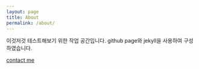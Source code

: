 ```yaml
---
layout: page
title: About
permalink: /about/
---
```


이것저것 테스트해보기 위한 작업 공간입니다. github page와 jekyll을 사용하여 구성하였습니다.

[contact me](mailto:serendip811@gmail.com)
